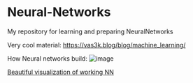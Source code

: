 # Neural-Networks
 My repository for learning and preparing NeuralNetworks

Very cool material: https://vas3k.blog/blog/machine_learning/

How Neural networks build: 
![image](https://github.com/ColaChanel/Neural-Networks/assets/47081014/69d1a348-b5af-40eb-b36d-42b26ec12949)

[Beautiful visualization of working NN](https://playground.tensorflow.org/#activation=tanh&batchSize=10&dataset=circle&regDataset=reg-plane&learningRate=0.03&regularizationRate=0&noise=0&networkShape=4,2&seed=0.93645&showTestData=false&discretize=false&percTrainData=50&x=true&y=true&xTimesY=false&xSquared=false&ySquared=false&cosX=false&sinX=false&cosY=false&sinY=false&collectStats=false&problem=classification&initZero=false&hideText=false)
